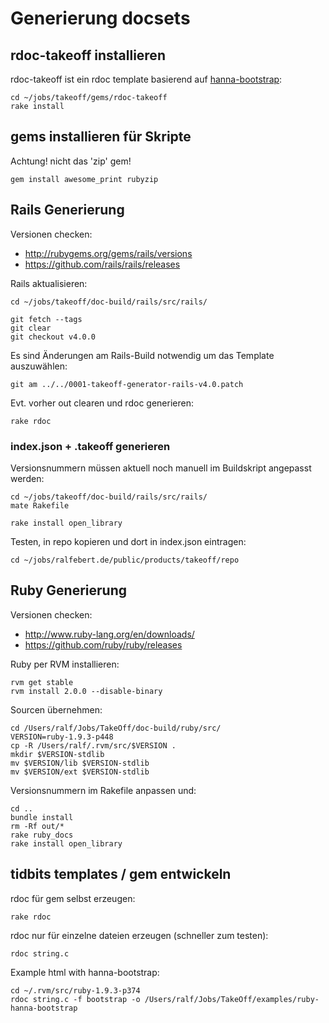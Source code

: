 # Generierung docsets

## rdoc-takeoff installieren

rdoc-takeoff ist ein rdoc template basierend auf [hanna-bootstrap](https://github.com/ngs/hanna-bootstrap):

	cd ~/jobs/takeoff/gems/rdoc-takeoff
	rake install

## gems installieren für Skripte

Achtung! nicht das 'zip' gem!

	gem install awesome_print rubyzip

## Rails Generierung

Versionen checken:

* http://rubygems.org/gems/rails/versions
* https://github.com/rails/rails/releases

Rails aktualisieren:

    cd ~/jobs/takeoff/doc-build/rails/src/rails/
    
    git fetch --tags
    git clear
    git checkout v4.0.0

Es sind Änderungen am Rails-Build notwendig um das Template auszuwählen:

	git am ../../0001-takeoff-generator-rails-v4.0.patch

Evt. vorher out clearen und rdoc generieren:

	rake rdoc

### index.json + .takeoff generieren

Versionsnummern müssen aktuell noch manuell im Buildskript angepasst werden:

	cd ~/jobs/takeoff/doc-build/rails/src/rails/
	mate Rakefile

	rake install open_library

Testen, in repo kopieren und dort in index.json eintragen:

	cd ~/jobs/ralfebert.de/public/products/takeoff/repo 

## Ruby Generierung

Versionen checken:

* http://www.ruby-lang.org/en/downloads/
* https://github.com/ruby/ruby/releases

Ruby per RVM installieren:

	rvm get stable
	rvm install 2.0.0 --disable-binary

Sourcen übernehmen:

	cd /Users/ralf/Jobs/TakeOff/doc-build/ruby/src/
	VERSION=ruby-1.9.3-p448
	cp -R /Users/ralf/.rvm/src/$VERSION .
	mkdir $VERSION-stdlib
	mv $VERSION/lib $VERSION-stdlib
	mv $VERSION/ext $VERSION-stdlib

Versionsnummern im Rakefile anpassen und:

	cd ..
	bundle install
	rm -Rf out/*
	rake ruby_docs
	rake install open_library

## tidbits templates / gem entwickeln

rdoc für gem selbst erzeugen:

	rake rdoc
	
rdoc nur für einzelne dateien erzeugen (schneller zum testen):

	rdoc string.c

Example html with hanna-bootstrap:

	cd ~/.rvm/src/ruby-1.9.3-p374
	rdoc string.c -f bootstrap -o /Users/ralf/Jobs/TakeOff/examples/ruby-hanna-bootstrap